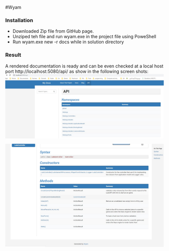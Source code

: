 #Wyam

### Installation
* Downloaded Zip file from GitHub page. 
* Unziped teh file and run wyam.exe in the project file using PoweShell
* Run wyam.exe new -r docs while in solution directory

### Result 
A rendered documentation is ready and can be even checked at a local host port http://localhost:5080/api/ as show in the following screen shots: 
![WyamDocs](wyam1.jpg)

![WyamDocs](wyam.jpg)